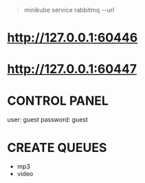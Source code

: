 >minikube service rabbitmq --url
# http://127.0.0.1:60446
# http://127.0.0.1:60447
# CONTROL PANEL
user: guest
password: guest
# CREATE QUEUES
- mp3
- video